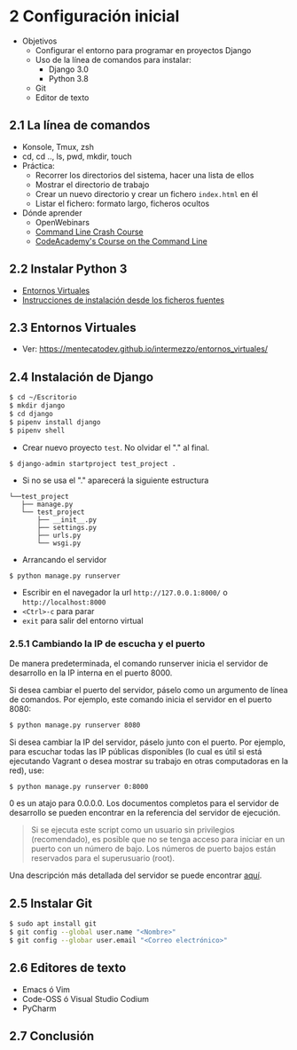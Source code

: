# 2 Configuración inicial

- Objetivos 
    - Configurar el entorno para programar en proyectos Django
    - Uso de la línea de comandos para instalar: 
        - Django 3.0
        - Python 3.8
    - Git
    - Editor de texto

## 2.1 La línea de comandos

- Konsole, Tmux, zsh
- cd, cd .., ls, pwd, mkdir, touch
- Práctica: 
    - Recorrer los directorios del sistema, hacer una lista de ellos
    - Mostrar el directorio de trabajo
    - Crear un nuevo directorio y crear un fichero `index.html` en él
    - Listar el fichero: formato largo, ficheros ocultos
- Dónde aprender 
    - OpenWebinars
    - [Command Line Crash Course](https://learnpythonthehardway.org/book/appendixa.html)
    - [CodeAcademy's Course on the Command Line](https://www.codecademy.com/learn/learn-the-command-line)

## 2.2 Instalar Python 3

- [Entornos Virtuales](https://mentecatodev.github.io/intermezzo/entornos_virtuales/)
- [Instrucciones de instalación desde los ficheros fuentes](https://solarianprogrammer.com/2017/06/30/building-python-ubuntu-wsl-debian/)

## 2.3 Entornos Virtuales

- Ver: https://mentecatodev.github.io/intermezzo/entornos_virtuales/

## 2.4 Instalación de Django

```bash
$ cd ~/Escritorio
$ mkdir django
$ cd django
$ pipenv install django
$ pipenv shell
```

- Crear nuevo proyecto `test`. No olvidar el "." al final.

```bash
$ django-admin startproject test_project .
```

- Si no se usa el "." aparecerá la siguiente estructura

```
└──test_project
   ├── manage.py
   └── test_project
       ├── __init__.py
       ├── settings.py
       ├── urls.py
       └── wsgi.py
```

- Arrancando el servidor

```
$ python manage.py runserver
```

- Escribir en el navegador la url `http://127.0.0.1:8000/` o `http://localhost:8000`
- `<Ctrl>-c` para parar
- `exit` para salir del entorno virtual

### 2.5.1 Cambiando la IP de escucha y el puerto

De manera predeterminada, el comando runserver inicia el servidor de desarrollo en la IP interna en el puerto 8000.

Si desea cambiar el puerto del servidor, páselo como un argumento de línea de comandos. Por ejemplo, este comando inicia el servidor en el puerto 8080:

```bash
$ python manage.py runserver 8080
```

Si desea cambiar la IP del servidor, páselo junto con el puerto. Por ejemplo, para escuchar todas las IP públicas disponibles (lo cual es útil si está ejecutando Vagrant o desea mostrar su trabajo en otras computadoras en la red), use:
```bash
$ python manage.py runserver 0:8000
```
0 es un atajo para 0.0.0.0. Los documentos completos para el servidor de desarrollo se pueden encontrar en la referencia del servidor de ejecución.

> Si se ejecuta este script como un usuario sin privilegios (recomendado), es posible que no se tenga acceso para iniciar en un puerto con un número de bajo. Los números de puerto bajos están reservados para el superusuario (root).

Una descripción más detallada del servidor se puede encontrar [aquí](https://docs.djangoproject.com/en/3.0/ref/django-admin/#runserver).

## 2.5 Instalar Git

```bash
$ sudo apt install git
$ git config --global user.name "<Nombre>"
$ git config --globar user.email "<Correo electrónico>"
```

## 2.6 Editores de texto

- Emacs ó Vim
- Code-OSS ó Visual Studio Codium
- PyCharm

## 2.7 Conclusión